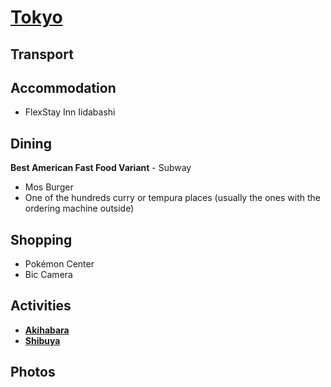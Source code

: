 # [Tokyo](http://en.wikipedia.org/wiki/Tokyo)

## Transport

## Accommodation

* FlexStay Inn Iidabashi

## Dining

**Best American Fast Food Variant** - Subway

* Mos Burger
* One of the hundreds curry or tempura places (usually the ones with the ordering machine outside)

## Shopping

* Pokémon Center
* Bic Camera

## Activities

* __[Akihabara](http://en.wikipedia.org/wiki/Akihabara)__
* __[Shibuya](http://en.wikipedia.org/wiki/Shibuya)__

## Photos
